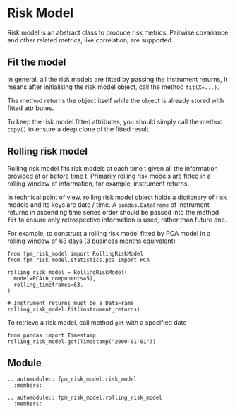 # Risk Model

Risk model is an abstract class to produce risk metrics. Pairwise
covariance and other related metrics, like correlation, are
supported.

## Fit the model

In general, all the risk models are fitted by passing the instrument
returns, It means after initialising the risk model object, call
the method `fit(X=...)`.

The method returns the object itself while the object is already
stored with fitted attributes.

To keep the risk model fitted attributes, you should simply call
the method `copy()` to ensure a deep clone of the fitted result.

## Rolling risk model

Rolling risk model fits risk models at each time t given all the
information provided at or before time t. Primarily rolling risk
models are fitted in a rolling window of information, for example,
instrument returns.

In technical point of view, rolling risk model object holds a
dictionary of risk models and its keys are date / time. A
`pandas.DataFrame` of instrument returns in ascending time series
order should be passed into the method `fit` to ensure only
retrospective information is used, rather than future one.

For example, to construct a rolling risk model fitted by PCA
model in a rolling window of 63 days (3 business months equivalent)

```
from fpm_risk_model import RollingRiskModel
from fpm_risk_model.statistics.pca import PCA

rolling_risk_model = RollingRiskModel(
  model=PCA(n_components=5),
  rolling_timeframes=63,
)

# Instrument returns must be a DataFrame
rolling_risk_model.fit(instrument_returns)
```

To retrieve a risk model, call method `get` with a specified
date

```
from pandas import Timestamp
rolling_risk_model.get(Timestamp("2000-01-01"))
```

## Module

```{eval-rst}
.. automodule:: fpm_risk_model.risk_model
  :members:
```

```{eval-rst}
.. automodule:: fpm_risk_model.rolling_risk_model
  :members:
```
